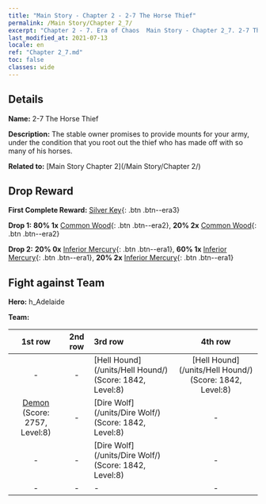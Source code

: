 ```yaml
---
title: "Main Story - Chapter 2 - 2-7 The Horse Thief"
permalink: /Main Story/Chapter 2_7/
excerpt: "Chapter 2 - 7. Era of Chaos  Main Story - Chapter 2_7. 2-7 The Horse Thief"
last_modified_at: 2021-07-13
locale: en
ref: "Chapter 2_7.md"
toc: false
classes: wide
---
```


## Details

 **Name:** 2-7 The Horse Thief

 **Description:** The stable owner promises to provide mounts for your army, under the condition that you root out the thief who has made off with so many of his horses.

 **Related to:** [Main Story Chapter 2](/Main Story/Chapter 2/)

## Drop Reward

 **First Complete Reward:** [Silver Key](/Items/con_693/){: .btn .btn--era3}

 **Drop 1:** **80% 1x** [Common Wood](/Items/mat_7/){: .btn .btn--era2}, **20% 2x** [Common Wood](/Items/mat_7/){: .btn .btn--era2}

 **Drop 2:** **20% 0x** [Inferior Mercury](/Items/mat_2/){: .btn .btn--era1}, **60% 1x** [Inferior Mercury](/Items/mat_2/){: .btn .btn--era1}, **20% 2x** [Inferior Mercury](/Items/mat_2/){: .btn .btn--era1}


## Fight against Team
 **Hero:** h_Adelaide

 **Team:**


  | 1st row | 2nd row | 3rd row | 4th row |
  |:----:|:----:|:----|:----:|
  | - | - | [Hell Hound](/units/Hell Hound/) (Score: 1842, Level:8)  | [Hell Hound](/units/Hell Hound/) (Score: 1842, Level:8)  |
  | [Demon](/units/Demon/) (Score: 2757, Level:8)  | - | [Dire Wolf](/units/Dire Wolf/) (Score: 1842, Level:8)  | - |
  | - | - | [Dire Wolf](/units/Dire Wolf/) (Score: 1842, Level:8)  | - |
  | - | - | - | - |


